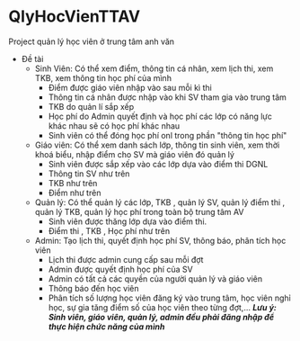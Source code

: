 # QlyHocVienTTAV
Project quản lý học viên ở trung tâm anh văn
- Đề tài
    - Sinh Viên: Có thể xem điểm, thông tin cá nhân, xem lịch thi, xem TKB, xem thông tin học phí của mình
        - Điểm được giáo viên nhập vào sau mỗi kì thi
        - Thông tin cá nhân được nhập vào khi SV tham gia vào trung tâm
        - TKB do quản lí sắp xếp
        - Học phí do Admin quyết định và học phí các lớp có năng lực khác nhau sẽ có học phí khác nhau
        - Sinh viên có thể đóng học phí onl trong phần "thông tin học phí"
    - Giáo viên: Có thể xem danh sách lớp, thông tin sinh viên, xem thời khoá biểu, nhập điểm cho SV mà giáo viên đó quản lý
        - Sinh viên được sắp xếp vào các lớp dựa vào điểm thi DGNL
        - Thông tin SV như trên
        - TKB như trên
        - Điểm như trên
    - Quản lý: Có thể quản lý các lớp, TKB , quản lý SV, quản lý điểm thi , quản lý TKB, quản lý học phí trong toàn bộ trung tâm AV
        - Sinh viên được thăng lớp dựa vào điểm thi.
        - Điểm thi , TKB , Học phí như trên
    - Admin: Tạo lịch thi, quyết định học phí SV, thông báo, phân tích học viên
        - Lịch thi được admin cung cấp sau mỗi đợt
        - Admin được quyết định học phí của SV
        - Admin có tất cả các quyền của người quản lý và giáo viên
        - Thông báo đến học viên
        - Phân tích số lượng học viên đăng ký vào trung tâm, học viên nghỉ học, sự gia tăng điểm số của học viên theo từng đợt,... 
***Lưu ý: Sinh viên, giáo viên, quản lý, admin đều phải đăng nhập để thực hiện chức năng của mình***
